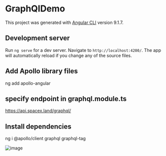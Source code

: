 # GraphQlDemo

This project was generated with [Angular CLI](https://github.com/angular/angular-cli) version 9.1.7.

## Development server

Run `ng serve` for a dev server. Navigate to `http://localhost:4200/`. The app will automatically reload if you change any of the source files.

## Add Apollo library files
ng add apollo-angular 

## specify endpoint in graphql.module.ts
https://api.spacex.land/graphql/

## Install dependencies
ng i @apollo/client graphql  graphql-tag

![image](https://user-images.githubusercontent.com/4116258/111042063-69ffd480-8461-11eb-8107-00d5cf827802.png)

